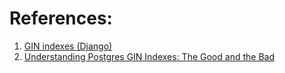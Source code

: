 

# References:

1. [GIN indexes (Django)](GIN%20indexes%20(Django).md)
2. [Understanding Postgres GIN Indexes: The Good and the Bad](https://pganalyze.com/blog/gin-index?utm_source=substack&utm_medium=email)
